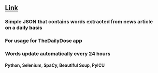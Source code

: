 ## [Link](https://adammgerber.github.io/words.json)
### Simple JSON that contains words extracted from news article on a daily basis
### For usage for TheDailyDose app
### Words update automatically every 24 hours
#### Python, Selenium, SpaCy, Beautiful Soup, PyICU
